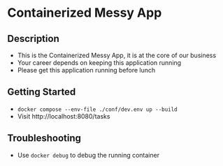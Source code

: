 # Containerized Messy App

## Description
* This is the Containerized Messy App, it is at the core of our business 
* Your career depends on keeping this application running
* Please get this application running before lunch

## Getting Started
* `docker compose --env-file ./conf/dev.env up --build`
* Visit http://localhost:8080/tasks

## Troubleshooting
* Use `docker debug` to debug the running container